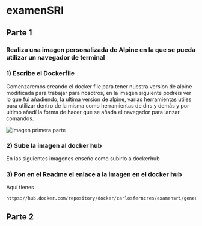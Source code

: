 # examenSRI
## Parte 1
### Realiza una imagen personalizada de Alpine en la que se pueda utilizar un navegador de terminal

### 1) Escribe el Dockerfile

Comenzaremos creando el docker file para tener nuestra version de alpine modificada para trabajar para nosotros, en la imagen siguiente podreis ver lo que fui añadiendo, la ultima versión de alpine, varias herramientas utiles para utilizar dentro de la misma como herramientas de dns y demás y por ultimo añadí la forma de hacer que se añada el navegador para lanzar comandos.

![imagen primera parte](imagenes/Screenshot_20231121_163847.png)

### 2) Sube la imagen al docker hub

En las siguientes imagenes enseño como subirlo a dockerhub

### 3) Pon en el Readme el enlace a la imagen en el docker hub

Aquí tienes 
~~~
https://hub.docker.com/repository/docker/carlosferncres/examensri/general
~~~

## Parte 2